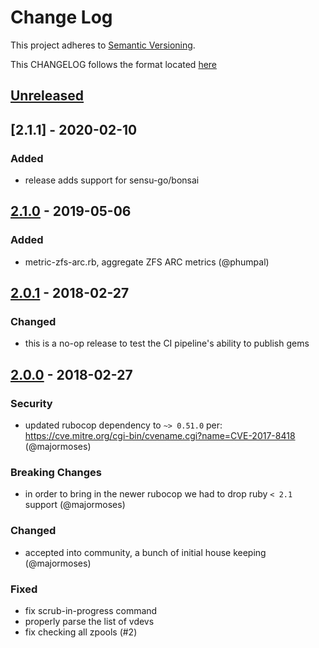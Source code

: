 # Change Log
This project adheres to [Semantic Versioning](http://semver.org/).

This CHANGELOG follows the format located [here](https://github.com/sensu-plugins/community/blob/master/HOW_WE_CHANGELOG.md)

## [Unreleased]

## [2.1.1] - 2020-02-10
### Added
- release adds support for sensu-go/bonsai

## [2.1.0] - 2019-05-06
### Added
- metric-zfs-arc.rb, aggregate ZFS ARC metrics (@phumpal)

## [2.0.1] - 2018-02-27
### Changed
- this is a no-op release to test the CI pipeline's ability to publish gems

## [2.0.0] - 2018-02-27
### Security
- updated rubocop dependency to `~> 0.51.0` per: https://cve.mitre.org/cgi-bin/cvename.cgi?name=CVE-2017-8418 (@majormoses)

### Breaking Changes
- in order to bring in the newer rubocop we had to drop ruby `< 2.1` support (@majormoses)

### Changed
- accepted into community, a bunch of initial house keeping (@majormoses)

### Fixed
- fix scrub-in-progress command
- properly parse the list of vdevs
- fix checking all zpools (#2)

[Unreleased]: https://github.com/sensu-plugins/sensu-plugins-zfs/compare/2.1.0...HEAD
[2.1.0]: https://github.com/sensu-plugins/sensu-plugins-zfs/compare/2.0.1...2.1.0
[2.0.1]: https://github.com/sensu-plugins/sensu-plugins-zfs/compare/2.0.0...2.0.1
[2.0.0]: https://github.com/sensu-plugins/sensu-plugins-zfs/compare/bf20f6b2538849a9263dbaa8771d649b7173d8b1...2.0.0
